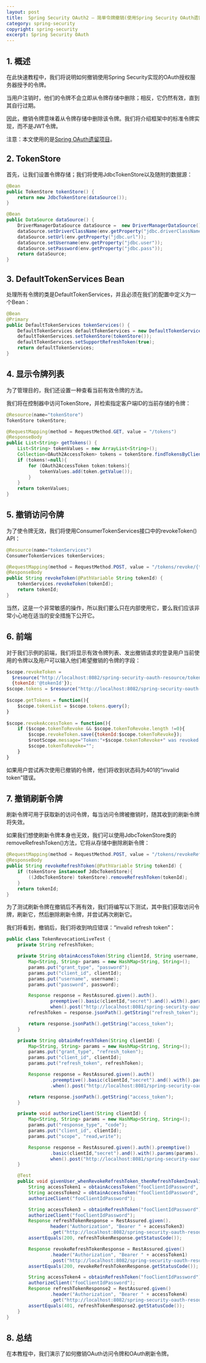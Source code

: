 ```yaml
---
layout: post
title:  Spring Security OAuth2 – 简单令牌撤销(使用Spring Security OAuth遗留堆栈)
category: spring-security
copyright: spring-security
excerpt: Spring Security OAuth
---
```


## 1. 概述

在此快速教程中，我们将说明如何撤销使用Spring Security实现的OAuth授权服务器授予的令牌。

当用户注销时，他们的令牌不会立即从令牌存储中删除；相反，它仍然有效，直到其自行过期。

因此，撤销令牌意味着从令牌存储中删除该令牌。我们将介绍框架中的标准令牌实现，而不是JWT令牌。

注意：本文使用的是[Spring OAuth遗留项目](https://spring.io/projects/spring-authorization-server)。

## 2. TokenStore

首先，让我们设置令牌存储；我们将使用JdbcTokenStore以及随附的数据源：

```java
@Bean
public TokenStore tokenStore() {
    return new JdbcTokenStore(dataSource());
}

@Bean
public DataSource dataSource() {
    DriverManagerDataSource dataSource =  new DriverManagerDataSource();
    dataSource.setDriverClassName(env.getProperty("jdbc.driverClassName"));
    dataSource.setUrl(env.getProperty("jdbc.url"));
    dataSource.setUsername(env.getProperty("jdbc.user"));
    dataSource.setPassword(env.getProperty("jdbc.pass"));
    return dataSource;
}
```

## 3. DefaultTokenServices Bean

处理所有令牌的类是DefaultTokenServices，并且必须在我们的配置中定义为一个Bean：

```java
@Bean
@Primary
public DefaultTokenServices tokenServices() {
    DefaultTokenServices defaultTokenServices = new DefaultTokenServices();
    defaultTokenServices.setTokenStore(tokenStore());
    defaultTokenServices.setSupportRefreshToken(true);
    return defaultTokenServices;
}
```

## 4. 显示令牌列表

为了管理目的，我们还设置一种查看当前有效令牌的方法。

我们将在控制器中访问TokenStore，并检索指定客户端ID的当前存储的令牌：

```java
@Resource(name="tokenStore")
TokenStore tokenStore;

@RequestMapping(method = RequestMethod.GET, value = "/tokens")
@ResponseBody
public List<String> getTokens() {
    List<String> tokenValues = new ArrayList<String>();
    Collection<OAuth2AccessToken> tokens = tokenStore.findTokensByClientId("sampleClientId");
    if (tokens!=null){
        for (OAuth2AccessToken token:tokens){
            tokenValues.add(token.getValue());
        }
    }
    return tokenValues;
}
```

## 5. 撤销访问令牌

为了使令牌无效，我们将使用ConsumerTokenServices接口中的revokeToken() API：

```java
@Resource(name="tokenServices")
ConsumerTokenServices tokenServices;

@RequestMapping(method = RequestMethod.POST, value = "/tokens/revoke/{tokenId:.*}")
@ResponseBody
public String revokeToken(@PathVariable String tokenId) {
    tokenServices.revokeToken(tokenId);
    return tokenId;
}
```

当然，这是一个非常敏感的操作，所以我们要么只在内部使用它，要么我们应该非常小心地在适当的安全措施下公开它。

## 6. 前端

对于我们示例的前端，我们将显示有效令牌列表、发出撤销请求的登录用户当前使用的令牌以及用户可以输入他们希望撤销的令牌的字段：

```javascript
$scope.revokeToken = 
  $resource("http://localhost:8082/spring-security-oauth-resource/tokens/revoke/:tokenId",
  {tokenId:'@tokenId'});
$scope.tokens = $resource("http://localhost:8082/spring-security-oauth-resource/tokens");
    
$scope.getTokens = function(){
    $scope.tokenList = $scope.tokens.query();	
}
	
$scope.revokeAccessToken = function(){
    if ($scope.tokenToRevoke && $scope.tokenToRevoke.length !=0){
        $scope.revokeToken.save({tokenId:$scope.tokenToRevoke});
        $rootScope.message="Token:"+$scope.tokenToRevoke+" was revoked!";
        $scope.tokenToRevoke="";
    }
}
```

如果用户尝试再次使用已撤销的令牌，他们将收到状态码为401的“invalid token”错误。

## 7. 撤销刷新令牌

刷新令牌可用于获取新的访问令牌，每当访问令牌被撤销时，随其收到的刷新令牌将失效。

如果我们想使刷新令牌本身也无效，我们可以使用JdbcTokenStore类的removeRefreshToken()方法，它将从存储中删除刷新令牌：

```java
@RequestMapping(method = RequestMethod.POST, value = "/tokens/revokeRefreshToken/{tokenId:.*}")
@ResponseBody
public String revokeRefreshToken(@PathVariable String tokenId) {
    if (tokenStore instanceof JdbcTokenStore){
        ((JdbcTokenStore) tokenStore).removeRefreshToken(tokenId);
    }
    return tokenId;
}
```

为了测试刷新令牌在撤销后不再有效，我们将编写以下测试，其中我们获取访问令牌，刷新它，然后删除刷新令牌，并尝试再次刷新它。

我们将看到，撤销后，我们将收到响应错误：“invalid refresh token”：

```java
public class TokenRevocationLiveTest {
    private String refreshToken;

    private String obtainAccessToken(String clientId, String username, String password) {
        Map<String, String> params = new HashMap<String, String>();
        params.put("grant_type", "password");
        params.put("client_id", clientId);
        params.put("username", username);
        params.put("password", password);

        Response response = RestAssured.given().auth().
                preemptive().basic(clientId,"secret").and().with().params(params).
                when().post("http://localhost:8081/spring-security-oauth-server/oauth/token");
        refreshToken = response.jsonPath().getString("refresh_token");

        return response.jsonPath().getString("access_token");
    }

    private String obtainRefreshToken(String clientId) {
        Map<String, String> params = new HashMap<String, String>();
        params.put("grant_type", "refresh_token");
        params.put("client_id", clientId);
        params.put("refresh_token", refreshToken);

        Response response = RestAssured.given().auth()
                .preemptive().basic(clientId,"secret").and().with().params(params)
                .when().post("http://localhost:8081/spring-security-oauth-server/oauth/token");

        return response.jsonPath().getString("access_token");
    }

    private void authorizeClient(String clientId) {
        Map<String, String> params = new HashMap<String, String>();
        params.put("response_type", "code");
        params.put("client_id", clientId);
        params.put("scope", "read,write");

        Response response = RestAssured.given().auth().preemptive()
                .basic(clientId,"secret").and().with().params(params).
                when().post("http://localhost:8081/spring-security-oauth-server/oauth/authorize");
    }

    @Test
    public void givenUser_whenRevokeRefreshToken_thenRefreshTokenInvalidError() {
        String accessToken1 = obtainAccessToken("fooClientIdPassword", "john", "123");
        String accessToken2 = obtainAccessToken("fooClientIdPassword", "tom", "111");
        authorizeClient("fooClientIdPassword");

        String accessToken3 = obtainRefreshToken("fooClientIdPassword");
        authorizeClient("fooClientIdPassword");
        Response refreshTokenResponse = RestAssured.given().
                header("Authorization", "Bearer " + accessToken3)
                .get("http://localhost:8082/spring-security-oauth-resource/tokens");
        assertEquals(200, refreshTokenResponse.getStatusCode());

        Response revokeRefreshTokenResponse = RestAssured.given()
                .header("Authorization", "Bearer " + accessToken1)
                .post("http://localhost:8082/spring-security-oauth-resource/tokens/revokeRefreshToken/"+refreshToken);
        assertEquals(200, revokeRefreshTokenResponse.getStatusCode());

        String accessToken4 = obtainRefreshToken("fooClientIdPassword");
        authorizeClient("fooClientIdPassword");
        Response refreshTokenResponse2 = RestAssured.given()
                .header("Authorization", "Bearer " + accessToken4)
                .get("http://localhost:8082/spring-security-oauth-resource/tokens");
        assertEquals(401, refreshTokenResponse2.getStatusCode());
    }
}
```

## 8. 总结

在本教程中，我们演示了如何撤销OAuth访问令牌和OAuth刷新令牌。